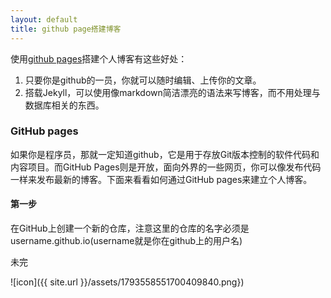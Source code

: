 ```yaml
---
layout: default
title: github page搭建博客
---
```

  
使用[github pages](http://pages.github.com/)搭建个人博客有这些好处：

1. 只要你是github的一员，你就可以随时编辑、上传你的文章。
2. 搭载Jekyll，可以使用像markdown简洁漂亮的语法来写博客，而不用处理与数据库相关的东西。

### GitHub pages ###

如果你是程序员，那就一定知道github，它是用于存放Git版本控制的软件代码和内容项目。而GitHub Pages则是开放，面向外界的一些网页，你可以像发布代码一样来发布最新的博客。下面来看看如何通过GitHub pages来建立个人博客。

#### 第一步 ####

在GitHub上创建一个新的仓库，注意这里的仓库的名字必须是username.github.io(username就是你在github上的用户名)

未完

![icon]({{ site.url }}/assets/1793558551700409840.png})